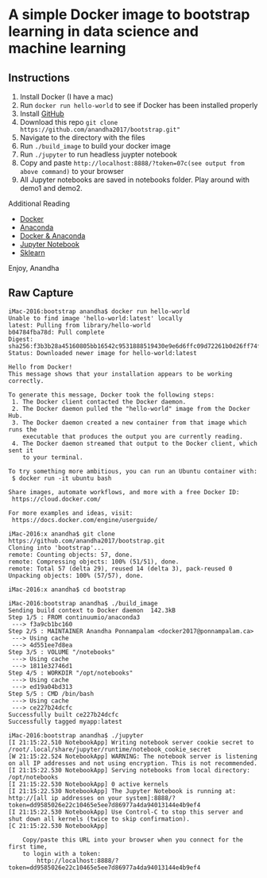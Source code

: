 # A simple Docker image to bootstrap learning in data science and machine learning

## Instructions

1. Install Docker (I have a mac)
2. Run ```docker run hello-world``` to see if Docker has been installed properly
3. Install [GitHub](https://desktop.github.com/)
4. Download this repo ```git clone https://github.com/anandha2017/bootstrap.git"```
5. Navigate to the directory with the files
6. Run ```./build_image``` to build your docker image
7. Run ```./jupyter``` to run headless juypter notebook
8. Copy and paste ```http://localhost:8888/?token=07c(see output from above command)``` to your browser
9. All Jupyter notebooks are saved in notebooks folder. Play around with demo1 and demo2.

Additional Reading
* [Docker](https://www.docker.com)
* [Anaconda](https://www.continuum.io/)
* [Docker & Anaconda](https://www.continuum.io/blog/developer-blog/anaconda-and-docker-better-together-reproducible-data-science)
* [Jupyter Notebook](https://jupyter.org)
* [Sklearn](http://scikit-learn.org)

Enjoy, Anandha


## Raw Capture

```
iMac-2016:bootstrap anandha$ docker run hello-world
Unable to find image 'hello-world:latest' locally
latest: Pulling from library/hello-world
b04784fba78d: Pull complete 
Digest: sha256:f3b3b28a45160805bb16542c9531888519430e9e6d6ffc09d72261b0d26ff74f
Status: Downloaded newer image for hello-world:latest

Hello from Docker!
This message shows that your installation appears to be working correctly.

To generate this message, Docker took the following steps:
 1. The Docker client contacted the Docker daemon.
 2. The Docker daemon pulled the "hello-world" image from the Docker Hub.
 3. The Docker daemon created a new container from that image which runs the
    executable that produces the output you are currently reading.
 4. The Docker daemon streamed that output to the Docker client, which sent it
    to your terminal.

To try something more ambitious, you can run an Ubuntu container with:
 $ docker run -it ubuntu bash

Share images, automate workflows, and more with a free Docker ID:
 https://cloud.docker.com/

For more examples and ideas, visit:
 https://docs.docker.com/engine/userguide/

iMac-2016:x anandha$ git clone https://github.com/anandha2017/bootstrap.git
Cloning into 'bootstrap'...
remote: Counting objects: 57, done.
remote: Compressing objects: 100% (51/51), done.
remote: Total 57 (delta 29), reused 14 (delta 3), pack-reused 0
Unpacking objects: 100% (57/57), done.

iMac-2016:x anandha$ cd bootstrap

iMac-2016:bootstrap anandha$ ./build_image 
Sending build context to Docker daemon  142.3kB
Step 1/5 : FROM continuumio/anaconda3
 ---> f3a9cb1bc160
Step 2/5 : MAINTAINER Anandha Ponnampalam <docker2017@ponnampalam.ca>
 ---> Using cache
 ---> 4d551ee7d8ea
Step 3/5 : VOLUME "/notebooks"
 ---> Using cache
 ---> 1811e32746d1
Step 4/5 : WORKDIR "/opt/notebooks"
 ---> Using cache
 ---> ed19a04bd313
Step 5/5 : CMD /bin/bash
 ---> Using cache
 ---> ce227b24dcfc
Successfully built ce227b24dcfc
Successfully tagged myapp:latest

iMac-2016:bootstrap anandha$ ./jupyter 
[I 21:15:22.510 NotebookApp] Writing notebook server cookie secret to /root/.local/share/jupyter/runtime/notebook_cookie_secret
[W 21:15:22.524 NotebookApp] WARNING: The notebook server is listening on all IP addresses and not using encryption. This is not recommended.
[I 21:15:22.530 NotebookApp] Serving notebooks from local directory: /opt/notebooks
[I 21:15:22.530 NotebookApp] 0 active kernels 
[I 21:15:22.530 NotebookApp] The Jupyter Notebook is running at: http://[all ip addresses on your system]:8888/?token=dd9585026e22c10465e5ee7d86977a4da94013144e4b9ef4
[I 21:15:22.530 NotebookApp] Use Control-C to stop this server and shut down all kernels (twice to skip confirmation).
[C 21:15:22.530 NotebookApp] 
    
    Copy/paste this URL into your browser when you connect for the first time,
    to login with a token:
        http://localhost:8888/?token=dd9585026e22c10465e5ee7d86977a4da94013144e4b9ef4
        
``` 
